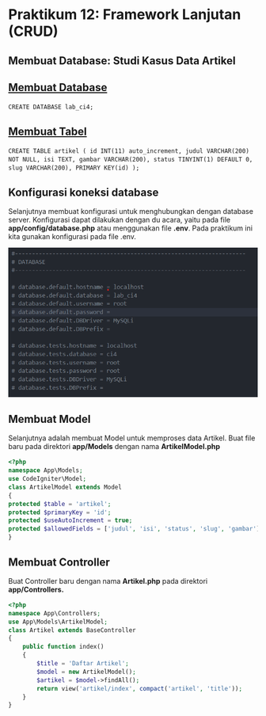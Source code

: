 # Praktikum 12: Framework Lanjutan (CRUD)

## Membuat Database: Studi Kasus Data Artikel

## <u>Membuat Database</u>

`CREATE DATABASE lab_ci4;`

## <u>Membuat Tabel</u>

`CREATE TABLE artikel ( id INT(11) auto_increment, judul VARCHAR(200) NOT NULL, isi TEXT, gambar VARCHAR(200), status TINYINT(1) DEFAULT 0, slug VARCHAR(200), PRIMARY KEY(id) );`

## Konfigurasi koneksi database

Selanjutnya membuat konfigurasi untuk menghubungkan dengan database server.
Konfigurasi dapat dilakukan dengan du acara, yaitu pada file **app/config/database.php**
atau menggunakan file **.env**. Pada praktikum ini kita gunakan konfigurasi pada file .env.

![.env](img/.env.png)

## Membuat Model

Selanjutnya adalah membuat Model untuk memproses data Artikel. Buat file baru pada
direktori **app/Models** dengan nama **ArtikelModel.php**

```php
<?php
namespace App\Models;
use CodeIgniter\Model;
class ArtikelModel extends Model
{
protected $table = 'artikel';
protected $primaryKey = 'id';
protected $useAutoIncrement = true;
protected $allowedFields = ['judul', 'isi', 'status', 'slug', 'gambar'];
}
```

## Membuat Controller

Buat Controller baru dengan nama **Artikel.php** pada direktori **app/Controllers.**

```php
<?php
namespace App\Controllers;
use App\Models\ArtikelModel;
class Artikel extends BaseController
{
    public function index()
    {
        $title = 'Daftar Artikel';
        $model = new ArtikelModel();
        $artikel = $model->findAll();
        return view('artikel/index', compact('artikel', 'title'));
    }
}
```

